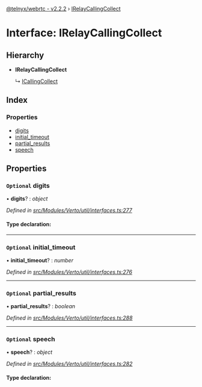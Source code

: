 [@telnyx/webrtc - v2.2.2](../README.md) › [IRelayCallingCollect](irelaycallingcollect.md)

# Interface: IRelayCallingCollect

## Hierarchy

* **IRelayCallingCollect**

  ↳ [ICallingCollect](icallingcollect.md)

## Index

### Properties

* [digits](irelaycallingcollect.md#optional-digits)
* [initial_timeout](irelaycallingcollect.md#optional-initial_timeout)
* [partial_results](irelaycallingcollect.md#optional-partial_results)
* [speech](irelaycallingcollect.md#optional-speech)

## Properties

### `Optional` digits

• **digits**? : *object*

*Defined in [src/Modules/Verto/util/interfaces.ts:277](https://github.com/team-telnyx/webrtc/blob/main/packages/js/src/Modules/Verto/util/interfaces.ts#L277)*

#### Type declaration:

___

### `Optional` initial_timeout

• **initial_timeout**? : *number*

*Defined in [src/Modules/Verto/util/interfaces.ts:276](https://github.com/team-telnyx/webrtc/blob/main/packages/js/src/Modules/Verto/util/interfaces.ts#L276)*

___

### `Optional` partial_results

• **partial_results**? : *boolean*

*Defined in [src/Modules/Verto/util/interfaces.ts:288](https://github.com/team-telnyx/webrtc/blob/main/packages/js/src/Modules/Verto/util/interfaces.ts#L288)*

___

### `Optional` speech

• **speech**? : *object*

*Defined in [src/Modules/Verto/util/interfaces.ts:282](https://github.com/team-telnyx/webrtc/blob/main/packages/js/src/Modules/Verto/util/interfaces.ts#L282)*

#### Type declaration:
